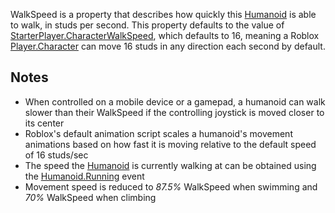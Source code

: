 WalkSpeed is a property that describes how quickly this [Humanoid](https://developer.roblox.com/en-us/api-reference/class/Humanoid) is able to walk, in studs per second. This property defaults to the value of [StarterPlayer.CharacterWalkSpeed](https://developer.roblox.com/en-us/api-reference/property/StarterPlayer/CharacterWalkSpeed), which defaults to 16, meaning a Roblox [Player.Character](https://developer.roblox.com/en-us/api-reference/property/Player/Character) can move 16 studs in any direction each second by default.

Notes
-----

*   When controlled on a mobile device or a gamepad, a humanoid can walk slower than their WalkSpeed if the controlling joystick is moved closer to its center
*   Roblox's default animation script scales a humanoid's movement animations based on how fast it is moving relative to the default speed of 16 studs/sec
*   The speed the [Humanoid](https://developer.roblox.com/en-us/api-reference/class/Humanoid) is currently walking at can be obtained using the [Humanoid.Running](https://developer.roblox.com/en-us/api-reference/event/Humanoid/Running) event
*   Movement speed is reduced to _87.5%_ WalkSpeed when swimming and _70%_ WalkSpeed when climbing